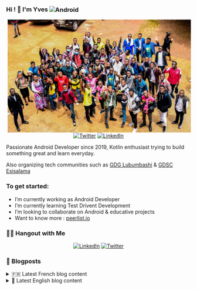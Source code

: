 ### Hi ! 👋 I'm Yves <img align="center" alt="Android" width="55" src="https://media.giphy.com/media/Y4bzv6DYbYzy8jDnoW/giphy.gif" />

<img align="right" alt="GIF" src="./openday.jpeg" width="500"/>

<br>

<p align="center">
	<a href="https://twitter.com/kalumeyves"><img src="https://img.shields.io/twitter/follow/KalumeYves?label=@KalumeYves&style=social" alt="Twitter"></a>  
	<a href="https://www.linkedin.com/in/yveskalume"><img src="https://img.shields.io/badge/LinkedIn--_.svg?style=social&logo=linkedin" alt="LinkedIn"></a>	
</p>

Passionate Android Developer since 2019, Kotlin enthusiast trying to build something great and learn everyday.

Also organizing tech communities such as [GDG Lubumbashi](https://gdg.community.dev/gdg-lubumbashi/) & [GDSC Esisalama](https://gdsc.community.dev/higher-school-of-computer-science-salama/)

<h3> To get started: </h3>

- I’m currently working as Android Developer
- I’m currently learning Test Drivent Development
- I’m looking to collaborate on Android & educative projects
- Want to know more : [peerlist.io](https://peerlist.io/kalumeyves)

<h3> 🤝🏻 Hangout with Me </h3>

<p align="center">
<a href="https://www.linkedin.com/in/yveskalume/"><img alt="LinkedIn" src="https://img.shields.io/badge/LinkedIn-YvesKalume-blue?style=flat-square&logo=linkedin"></a>
<a href="https://twitter.com/kalumeyves"><img alt="Twitter" src="https://img.shields.io/badge/Twitter-KalumeYves-blue?style=flat-square&logo=twitter"></a>
</p>

<h3> 📙 Blogposts </h3>

<details>
<summary>🇫🇷 Latest French blog content</summary>

<!-- BLOG-FR:START -->
- [DDD avec Symfony : Comment configurer le mapping xml de doctrine](https://devscast.tech/posts/ddd-avec-symfony-comment-configurer-mapping-xml-doctrine-26)
- [Les réponses aux questions de ceux qui veulent apprendre la programmation](https://devscast.tech/posts/les-reponses-aux-questions-apprendre-la-programmation-25)
- [5 conseils pour penser comme un programmeur](https://devscast.tech/posts/5-conseils-pour-penser-comme-un-programmeur-24)
- [Devenez GitHub Campus Expert, les candidatures pour février 2022 sont ouvertes !](https://devscast.tech/posts/github-campus-expert-candidatures-2022-23)
- [Devenir développeur : 3 conseils pour éviter l&#39;enfer des tutoriels](https://devscast.tech/posts/devenir-developpeur-eviter-enfer-des-tutoriels-22)
<!-- BLOG-FR:END -->
</details>

<details>
<summary>🏴󠁧󠁢󠁥󠁮󠁧󠁿 Latest English blog content</summary>

<!-- BLOG-EN:START -->
- [Jetpack compose navigation with custom  NavType](https://kalume.hashnode.dev/jetpack-compose-navigation-with-custom-navtype)
- [3 attitudes that will make you abandon your next project](https://kalume.hashnode.dev/3-attitudes-that-will-make-you-abandon-your-next-project)
- [Architecture your android application with MvRx](https://kalume.hashnode.dev/architecture-your-android-application-with-mvrx)
- [Dependency Inversion Principle &lpar;DIP&rpar;, What &amp; How ?](https://kalume.hashnode.dev/dependency-inversion-principle-dip-what-and-how)
<!-- BLOG-EN:END -->
</details>

<!--
**YvesKalume/yveskalume** is a ✨ _special_ ✨ repository because its `README.md` (this file) appears on your GitHub profile.
-->
